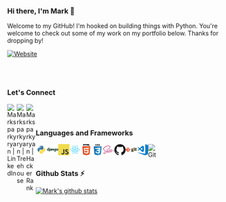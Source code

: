 ### Hi there, I'm Mark 👋
Welcome to my GitHub! I'm hooked on building things with Python. You're welcome to check out some of my work on my portfolio below. Thanks for dropping by!

[![Website](https://img.shields.io/website?label=markryan.dev&style=for-the-badge&url=https%3A%2F%2Fmarkryan.dev)](https://www.markryan.dev)

<br/>
<br/>

### Let's Connect
[<img align="left" alt="Marksparkyryan | LinkedIn" width="22px" src="https://cdn.jsdelivr.net/npm/simple-icons@v3/icons/linkedin.svg" />][linkedin]
[<img align="left" alt="Marksparkyryan | Treehouse" width="22px" src="https://cdn.jsdelivr.net/npm/simple-icons@v3/icons/treehouse.svg" />][treehouse]
[<img align="left" alt="Marksparkyryan | HackerRank" width="22px" src="https://cdn.jsdelivr.net/npm/simple-icons@v3/icons/hackerrank.svg" />][hackerrank]

<br/>
<br/>

### Languages and Frameworks
<img align="left" alt="Python" width="26px" src="https://raw.githubusercontent.com/github/explore/80688e429a7d4ef2fca1e82350fe8e3517d3494d/topics/python/python.png" />

<img align="left" alt="Django" width="26px" src="https://raw.githubusercontent.com/github/explore/80688e429a7d4ef2fca1e82350fe8e3517d3494d/topics/django/django.png" />

<img align="left" alt="Javascript" width="26px" src="https://raw.githubusercontent.com/github/explore/80688e429a7d4ef2fca1e82350fe8e3517d3494d/topics/javascript/javascript.png"/>

<img align="left" alt="React" width="26px" src="https://raw.githubusercontent.com/github/explore/80688e429a7d4ef2fca1e82350fe8e3517d3494d/topics/react/react.png" />

<img align="left" alt="HTML" width="26px" src="https://raw.githubusercontent.com/github/explore/80688e429a7d4ef2fca1e82350fe8e3517d3494d/topics/html/html.png" />

<img align="left" alt="CSS3" width="26px" src="https://raw.githubusercontent.com/github/explore/80688e429a7d4ef2fca1e82350fe8e3517d3494d/topics/css/css.png" />

<img align="left" alt="Sass" width="26px" src="https://raw.githubusercontent.com/github/explore/80688e429a7d4ef2fca1e82350fe8e3517d3494d/topics/sass/sass.png" />

<img align="left" alt="GitHub" width="26px" src="https://raw.githubusercontent.com/github/explore/78df643247d429f6cc873026c0622819ad797942/topics/github/github.png" />

<img align="left" alt="Git" width="26px" src="https://raw.githubusercontent.com/github/explore/80688e429a7d4ef2fca1e82350fe8e3517d3494d/topics/git/git.png" />

<img align="left" alt="Visual Studio Code" width="26px" src="https://raw.githubusercontent.com/github/explore/80688e429a7d4ef2fca1e82350fe8e3517d3494d/topics/visual-studio-code/visual-studio-code.png" />

<img align="left" alt="Git" width="26px" src="https://raw.githubusercontent.com/github/explore/80688e429a7d4ef2fca1e82350fe8e3517d3494d/topics/travis-ci/travis-ci.png" />

<br />
<br />


### Github Stats :zap:

[![Mark's github stats](https://github-readme-stats.vercel.app/api?username=marksparkyryan&show_icons=true&theme=radical)](https://github.com/marksparkyryan/github-readme-stats)




[website]: https://wwww.markryan.dev
[linkedin]: https://linkedin.com/in/marksparkyryan
[treehouse]: https://teamtreehouse.com/sparky
[hackerrank]: https://www.hackerrank.com/marksparkyryan

